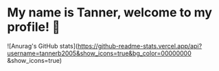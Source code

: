 # My name is Tanner, welcome to my profile! 👋
![Anurag's GitHub stats](https://github-readme-stats.vercel.app/api?username=tannerb2005&show_icons=true&bg_color=00000000 &show_icons=true)


